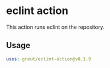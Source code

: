 # eclint action

This action runs eclint on the repository.

## Usage

```yaml
uses: greut/eclint-action@v0.1.9
```
